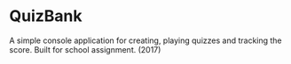 # QuizBank
A simple console application for creating, playing quizzes and tracking the score. Built for school assignment. (2017)
